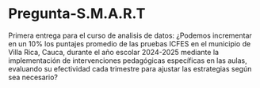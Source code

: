 # Pregunta-S.M.A.R.T
Primera entrega para el curso de analisis de datos: 
¿Podemos incrementar en un 10% los puntajes promedio de las pruebas ICFES en el municipio de Villa Rica, Cauca, durante el año escolar 2024-2025 mediante la implementación de intervenciones pedagógicas específicas en las aulas, evaluando su efectividad cada trimestre para ajustar las estrategias según sea necesario?
